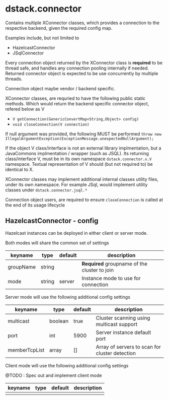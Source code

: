 # dstack.connector

Contains multiple XConnector classes, which provides a connection to the respective backend, given the required config map.

Examples include, but not limited to

+ HazelcastConnector
+ JSqlConnector

Every connection object returned by the XConnector class is **required** to be thread safe, and handles any connection pooling internally if needed. 
Returned connector object is expected to be use concurrently by multiple threads.

Connection object maybe vendor / backend specific.

XConnector classes, are requried to have the following public static methods. Which would return the backend specific connector object, refered below as V

+ `V getConnection(GenericConvertMap<String,Object> config)`
+ `void closeConnection(V connection)`

If null argument was provided, the following MUST be performed `throw new IllegalArgumentException(ExceptionMessage.unexpectedNullArgument);`

If the object V class/interface is not an external library implmentation, but a JavaCommons implmentation / wrapper (such as JSQL).
Its returning class/interface V, must be in its own namespace `dstack.connector.x.V` namespace. Textual representation of V should (but not required to) be identical to X.

XConnector classes may implement additional internal classes utility files, under its own namespace. For example JSql, would implement utility classes under `dstack.connector.jsql.*`

Connection object users, are required to ensure `closeConnection` is called at the end of its usage lifecycle

## HazelcastConnector - config

Hazelcast instances can be deployed in either client or server mode.

Both modes will share the common set of settings

| keyname           | type      | default    | description                                      |
|-------------------|-----------|------------|--------------------------------------------------|
| groupName         | string    |            | **Required** groupname of the cluster to join    |
| mode              | string    | server     | Instance mode to use for connection              |

Server mode will use the following additional config settings

| keyname           | type      | default    | description                                      |
|-------------------|-----------|------------|--------------------------------------------------|
| multicast         | boolean   | true       | Cluster scanning using multicast support         |
| port              | int       | 5900       | Server instance default port                     |
| memberTcpList     | array     | []         | Array of servers to scan for cluster detection   |

Client mode will use the following additional config settings

@TODO : Spec out and implement client mode

| keyname           | type      | default    | description                                      |
|-------------------|-----------|------------|--------------------------------------------------|
|                   |           |            |                                                  |

